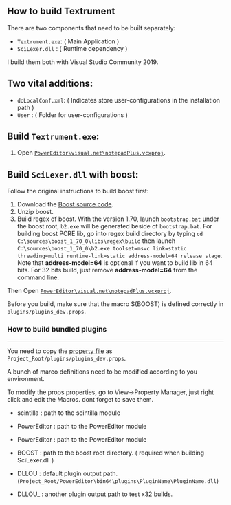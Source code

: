 How to build Textrument
----------------------

There are two components that need to be built separately:

 - `Textrument.exe`:  ( Main Application )
 - `SciLexer.dll` : ( Runtime dependency )
 
 I build them both with Visual Studio Community 2019.
 
 Two vital additions:
----------------------

 - `doLocalConf.xml`:  ( Indicates store user-configurations in the installation path )
 - `User` : ( Folder for user-configurations )


## Build `Textrument.exe`:

 1. Open [`PowerEditor\visual.net\notepadPlus.vcxproj`](PowerEditor/visual.net/notepadPlus.vcxproj).
 
## Build `SciLexer.dll` with boost:

Follow the original instructions to build boost first: 

 1. Download the [Boost source code](https://www.boost.org/users/history/version_1_70_0.html).
 2. Unzip boost.
 3. Build regex of boost. With the version 1.70, launch `bootstrap.bat` under the boost root, `b2.exe` will be generated beside of `bootstrap.bat`. For building boost PCRE lib, go into regex build directory by typing `cd C:\sources\boost_1_70_0\libs\regex\build` then launch `C:\sources\boost_1_70_0\b2.exe toolset=msvc link=static threading=multi runtime-link=static address-model=64 release stage`.
 Note that **address-model=64** is optional if you want to build lib in 64 bits. For 32 bits build, just remove **address-model=64** from the command line.

Then  Open [`PowerEditor\visual.net\notepadPlus.vcxproj`](scintilla/win32/SciLexer.vcxproj). 

Before you build, make sure that the macro $(BOOST) is defined correctly in `plugins/plugins_dev.props`. 


### How to build bundled plugins 
----------------------
You need to copy the [property file](plugins/plugins_dev_sample.props) as `Project_Root/plugins/plugins_dev.props`.  

A bunch of marco definitions need to be modified according to you environment.   

To modify the props properties, go to View->Property Manager, just right click and edit the Macros. dont forget to save them.  

- scintilla : path to the scintilla module

- PowerEditor : path to the PowerEditor module

- PowerEditor : path to the PowerEditor module

- BOOST : path to the boost root directory. ( required when building SciLexer.dll )

- DLLOU : default plugin output path. (`Project_Root/PowerEditor\bin64\plugins\PluginName\PluginName.dll`)

- DLLOU_ : another plugin output path to test x32 builds.


